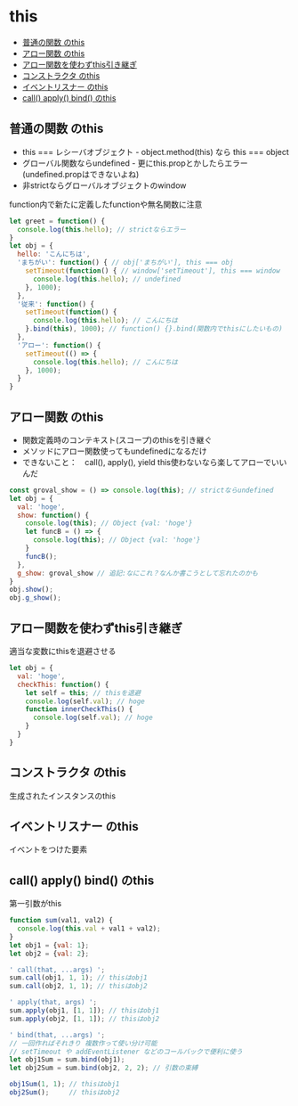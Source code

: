 # this

- [普通の関数 のthis](#普通の関数-のthis)
- [アロー関数 のthis](#アロー関数-のthis)
- [アロー関数を使わずthis引き継ぎ](#アロー関数を使わずthis引き継ぎ)
- [コンストラクタ のthis](#コンストラクタ-のthis)
- [イベントリスナー のthis](#イベントリスナー-のthis)
- [call() apply() bind() のthis](#call-apply-bind-のthis)

## 普通の関数 のthis

* this === レシーバオブジェクト
\- object.method(this) なら this === object
* グローバル関数ならundefined
\- 更にthis.propとかしたらエラー(undefined.propはできないよね)
* 非strictならグローバルオブジェクトのwindow

function内で新たに定義したfunctionや無名関数に注意

```js
let greet = function() {
  console.log(this.hello); // strictならエラー
}
let obj = {
  hello: 'こんにちは',
  'まちがい': function() { // obj['まちがい'], this === obj
    setTimeout(function() { // window['setTimeout'], this === window
      console.log(this.hello); // undefined
    }, 1000);
  },
  '従来': function() {
    setTimeout(function() {
      console.log(this.hello); // こんにちは
    }.bind(this), 1000); // function() {}.bind(関数内でthisにしたいもの)
  },
  'アロー': function() {
    setTimeout(() => {
      console.log(this.hello); // こんにちは
    }, 1000);
  }
}
```

## アロー関数 のthis

* 関数定義時のコンテキスト(スコープ)のthisを引き継ぐ
* メソッドにアロー関数使ってもundefinedになるだけ
* できないこと：　call(), apply(), yield
this使わないなら楽してアローでいいんだ

```js
const groval_show = () => console.log(this); // strictならundefined
let obj = {
  val: 'hoge',
  show: function() {
    console.log(this); // Object {val: 'hoge'}
    let funcB = () => {
      console.log(this); // Object {val: 'hoge'}
    }
    funcB();
  },
  g_show: groval_show // 追記:なにこれ？なんか書こうとして忘れたのかも
}
obj.show();
obj.g_show();
```

## アロー関数を使わずthis引き継ぎ

適当な変数にthisを退避させる

```js
let obj = {
  val: 'hoge',
  checkThis: function() {
    let self = this; // thisを退避
    console.log(self.val); // hoge
    function innerCheckThis() {
      console.log(self.val); // hoge
    }
  }
}
```

## コンストラクタ のthis
生成されたインスタンスのthis

## イベントリスナー のthis
イベントをつけた要素

## call() apply() bind() のthis
第一引数がthis

```js
function sum(val1, val2) {
  console.log(this.val + val1 + val2);
}
let obj1 = {val: 1};
let obj2 = {val: 2};

' call(that, ...args) ';
sum.call(obj1, 1, 1); // thisはobj1
sum.call(obj2, 1, 1); // thisはobj2

' apply(that, args) ';
sum.apply(obj1, [1, 1]); // thisはobj1
sum.apply(obj2, [1, 1]); // thisはobj2

' bind(that, ...args) ';
// 一回作ればそれきり 複数作って使い分け可能
// setTimeout や addEventListener などのコールバックで便利に使う
let obj1Sum = sum.bind(obj1);
let obj2Sum = sum.bind(obj2, 2, 2); // 引数の束縛

obj1Sum(1, 1); // thisはobj1
obj2Sum();     // thisはobj2
```